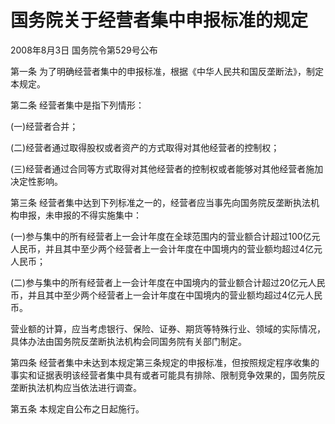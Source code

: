 # 国务院关于经营者集中申报标准的规定

2008年8月3日 国务院令第529号公布



第一条 为了明确经营者集中的申报标准，根据《中华人民共和国反垄断法》，制定本规定。

第二条 经营者集中是指下列情形：

(一)经营者合并；

(二)经营者通过取得股权或者资产的方式取得对其他经营者的控制权；

(三)经营者通过合同等方式取得对其他经营者的控制权或者能够对其他经营者施加决定性影响。

第三条 经营者集中达到下列标准之一的，经营者应当事先向国务院反垄断执法机构申报，未申报的不得实施集中：

(一)参与集中的所有经营者上一会计年度在全球范围内的营业额合计超过100亿元人民币，并且其中至少两个经营者上一会计年度在中国境内的营业额均超过4亿元人民币；

(二)参与集中的所有经营者上一会计年度在中国境内的营业额合计超过20亿元人民币，并且其中至少两个经营者上一会计年度在中国境内的营业额均超过4亿元人民币。

营业额的计算，应当考虑银行、保险、证券、期货等特殊行业、领域的实际情况，具体办法由国务院反垄断执法机构会同国务院有关部门制定。

第四条 经营者集中未达到本规定第三条规定的申报标准，但按照规定程序收集的事实和证据表明该经营者集中具有或者可能具有排除、限制竞争效果的，国务院反垄断执法机构应当依法进行调查。

第五条 本规定自公布之日起施行。